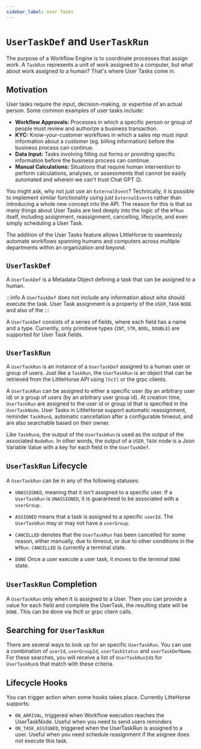 ```yaml
---
sidebar_label: User Tasks
---
```

# `UserTaskDef` and `UserTaskRun`

The purpose of a Workflow Engine is to coordinate processes that assign work. A `TaskRun` represents a unit of work assigned to a computer, but what about work assigned to a human? That's where User Tasks come in.

## Motivation

User tasks require the input, decision-making, or expertise of an actual person. Some common examples of user tasks include:

* **Workflow Approvals:** Processes in which a specific person or group of people must review and authorize a business transaction.
* **KYC:** Know-your-customer workflows in which a sales rep must input information about a customer (eg. billing information) before the business process can continue.
* **Data Input:** Tasks involving filling out forms or providing specific information before the business process can continue.
* **Manual Calculations:** Situations that require human intervention to perform calculations, analyses, or assessments that cannot be easily automated and wherein we can't trust Chat GPT :wink:.

You might ask, why not just use an `ExternalEvent`? Technically, it is possible to implement similar functionality using just `ExternalEvent`s rather than introducing a whole new concept into the API. The reason for this is that so many things about User Tasks are tied deeply into the logic of the `WfRun` itself, including assignment, reassignment, cancelling, lifecycle, and even simply scheduling a User Task.

The addition of the User Tasks feature allows LittleHorse to seamlessly automate workflows spanning humans and computers across multiple departments within an organization and beyond.

## `UserTaskDef`

A `UserTaskDef` is a Metadata Object defining a task that can be assigned to a human.

:::info
A `UserTaskDef` does not include any information about _who_ should execute the task. User Task assignment is a property of the `USER_TASK` `NODE` and also of the 
:::

A `UserTaskDef` consists of a series of fields, where each field has a name and a type. Currently, only primitieve types (`INT`, `STR`, `BOOL`, `DOUBLE`) are supported for User Task fields.

## `UserTaskRun`

A `UserTaskRun` is an instance of a `UserTaskDef` assigned to a human user or group of users. Just like a `TaskRun`, the `UserTaskRun` is an object that can be retrieved from the LittleHorse API using `lhctl` or the grpc clients.

A `UserTaskRun` can be assigned to either a specific user (by an arbitrary user id) or a group of users (by an arbitrary user group id). At creation time, `UserTaskRun` are assigned to the user id or group id that is specified in the `UserTaskNode`. User Tasks in LittleHorse support automatic reassignment, reminder `TaskRun`s, automatic cancellation after a configurable timeout, and are also searchable based on their owner.

Like `TaskRun`s, the output of the `UserTaskRun` is used as the output of the associated `NodeRun`. In other words, the output of a `USER_TASK` node is a Json Variable Value with a key for each field in the `UserTaskDef`.

## `UserTaskRun` Lifecycle

A `UserTaskRun` can be in any of the following statuses:

* `UNASSIGNED`, meaning that it isn't assigned to a specific user. If a `UserTaskRun` is `UNASSIGNED`, it is guaranteed to be associated with a `userGroup`. 

* `ASSIGNED` means that a task is assigned to a specific `userId`. The `UserTaskRun` may or may not have a `userGroup`.

* `CANCELLED` denotes that the `UserTaskRun` has been cancelled for some reason, either manually, due to timeout, or due to other conditions in the `WfRun`. `CANCELLED` is currently a terminal state.

* `DONE` Once a user execute a user task, it moves to the terminal `DONE` state. 

## `UserTaskRun` Completion

A `UserTaskRun` only when it is assigned to a User. Then you can provide a value for each field and complete the UserTask, the resulting state will be `DONE`. This can be done via lhctl or grpc client calls. 

## Searching for `UserTaskRun`

 There are several ways to look up for an specific `UserTaskRun`. You can use a combination of `userId`, `userGroupId`, `userTaskStatus` and `userTaskDefName`. For these searches, you will receive a list of `UserTaskRunId`s for `UserTaskRun`s that match with these criteria.


## Lifecycle Hooks

You can trigger action when some hooks takes place. Currently LitteHorse supports:

* `ON_ARRIVAL`, triggered when Workflow execution reaches the UserTaskNode. Useful when you need to send users reminders
* `ON_TASK_ASSIGNED`, triggered when the UserTaskRun is assigned to a user. Useful when you need schedule reasignment if the asignee does not execute this task.
